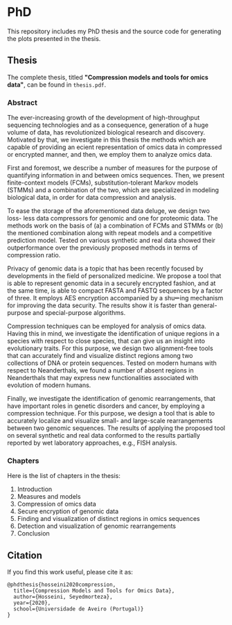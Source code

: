 # PhD

This repository includes my PhD thesis and the source code for generating the plots presented in the thesis.

## Thesis

The complete thesis, titled **"Compression models and tools for omics data"**, can be found in `thesis.pdf`.

### Abstract

The ever-increasing growth of the development of high-throughput sequencing technologies and as a consequence, generation of a huge volume of data, has revolutionized biological research and discovery. Motivated by that, we investigate in this thesis the methods which are capable of providing an ecient representation of omics data in compressed or encrypted manner, and then, we employ them to analyze omics data.

First and foremost, we describe a number of measures for the purpose of quantifying information in and between omics sequences. Then, we present finite-context models (FCMs), substitution-tolerant Markov models (STMMs) and a combination of the two, which are specialized in modeling biological data, in order for data compression and analysis.

To ease the storage of the aforementioned data deluge, we design two loss- less data compressors for genomic and one for proteomic data. The methods work on the basis of (a) a combination of FCMs and STMMs or (b) the mentioned combination along with repeat models and a competitive prediction model. Tested on various synthetic and real data showed their outperformance over the previously proposed methods in terms of compression ratio.

Privacy of genomic data is a topic that has been recently focused by developments in the field of personalized medicine. We propose a tool that is able to represent genomic data in a securely encrypted fashion, and at the same time, is able to compact FASTA and FASTQ sequences by a factor of three. It employs AES encryption accompanied by a shu✏ing mechanism for improving the data security. The results show it is faster than general-purpose and special-purpose algorithms.

Compression techniques can be employed for analysis of omics data. Having this in mind, we investigate the identification of unique regions in a species with respect to close species, that can give us an insight into evolutionary traits. For this purpose, we design two alignment-free tools that can accurately find and visualize distinct regions among two collections of DNA or protein sequences. Tested on modern humans with respect to Neanderthals, we found a number of absent regions in Neanderthals that may express new functionalities associated with evolution of modern humans.

Finally, we investigate the identification of genomic rearrangements, that have important roles in genetic disorders and cancer, by employing a compression technique. For this purpose, we design a tool that is able to accurately localize and visualize small- and large-scale rearrangements between two genomic sequences. The results of applying the proposed tool on several synthetic and real data conformed to the results partially reported by wet laboratory approaches, e.g., FISH analysis.

### Chapters

Here is the list of chapters in the thesis:

1. Introduction
2. Measures and models
3. Compression of omics data
4. Secure encryption of genomic data
5. Finding and visualization of distinct regions in omics sequences
6. Detection and visualization of genomic rearrangements
7. Conclusion

## Citation

If you find this work useful, please cite it as:

```
@phdthesis{hosseini2020compression,
  title={Compression Models and Tools for Omics Data},
  author={Hosseini, Seyedmorteza},
  year={2020},
  school={Universidade de Aveiro (Portugal)}
}
```
